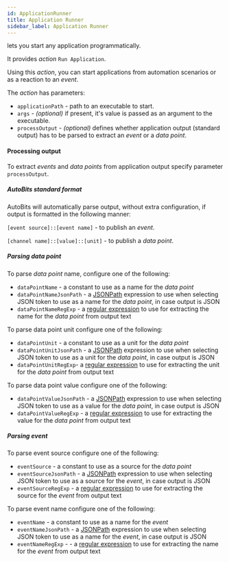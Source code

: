 ```yaml
---
id: ApplicationRunner
title: Application Runner
sidebar_label: Application Runner
---
```


lets you start any application programmatically.

It provides *action* `Run Application`.

Using this *action*, you can start applications from automation scenarios or as a reaction to an *event*.

The *action* has parameters:

- `applicationPath` - path to an executable to start.
- `args` - *(optional)* if present, it's value is passed as an argument to the executable.
- `processOutput` - *(optional)* defines whether application output (standard output) has to be parsed to extract an *event* or a *data point*.

#### Processing output

To extract *events* and *data points* from application output specify parameter `processOutput`.

##### AutoBits standard format

AutoBits will automatically parse output, without extra configuration, if output is formatted in the following manner:

`[event source]::[event name]` - to publish an *event*.

`[channel name]::[value]::[unit]` - to publish a *data point*.

##### Parsing *data point*

To parse *data point* name, configure one of the following:

- `dataPointName` - a constant to use as a name for the *data point*
- `dataPointNameJsonPath` - a <a href="https://goessner.net/articles/JsonPath/" title="About JSONPath" target="_blank">JSONPath</a> expression to use when selecting JSON token to use as a name for the *data point*, in case output is JSON
- `dataPointNameRegExp` - a <a href="https://en.wikipedia.org/wiki/Regular_expression" title="Wikipedia article about Regular expressions" target="_blank">regular expression</a> to use for extracting the name for the *data point* from output text

To parse data point unit configure one of the following:

- `dataPointUnit` - a constant to use as a unit for the *data point*
- `dataPointUnitJsonPath` - a <a href="https://goessner.net/articles/JsonPath/" title="About JSONPath" target="_blank">JSONPath</a> expression to use when selecting JSON token to use as a unit for the *data point*, in case output is JSON
- `dataPointUnitRegExp`- a <a href="https://en.wikipedia.org/wiki/Regular_expression" title="Wikipedia article about Regular expressions" target="_blank">regular expression</a> to use for extracting the unit for the *data point* from output text

To parse data point value configure one of the following:

- `dataPointValueJsonPath` - a <a href="https://goessner.net/articles/JsonPath/" title="About JSONPath" target="_blank">JSONPath</a> expression to use when selecting JSON token to use as a value for the *data point*, in case output is JSON
- `dataPointValueRegExp` - a <a href="https://en.wikipedia.org/wiki/Regular_expression" title="Wikipedia article about Regular expressions" target="_blank">regular expression</a> to use for extracting the value for the *data point* from output text

##### Parsing *event*

To parse event source configure one of the following:

- `eventSource` - a constant to use as a source for the *data point*
- `eventSourceJsonPath` - a <a href="https://goessner.net/articles/JsonPath/" title="About JSONPath" target="_blank">JSONPath</a> expression to use when selecting JSON token to use as a source for the *event*, in case output is JSON
- `eventSourceRegExp` - a <a href="https://en.wikipedia.org/wiki/Regular_expression" title="Wikipedia article about Regular expressions" target="_blank">regular expression</a> to use for extracting the source for the *event* from output text

To parse event name configure one of the following:

- `eventName` - a constant to use as a name for the *event*
- `eventNameJsonPath` - a <a href="https://goessner.net/articles/JsonPath/" title="About JSONPath" target="_blank">JSONPath</a> expression to use when selecting JSON token to use as a name for the *event*, in case output is JSON
- `eventNameRegExp` - - a <a href="https://en.wikipedia.org/wiki/Regular_expression" title="Wikipedia article about Regular expressions" target="_blank">regular expression</a> to use for extracting the name for the *event* from output text
